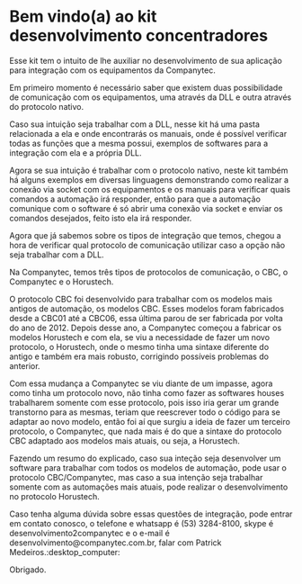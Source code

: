 <h1> Bem vindo(a) ao kit desenvolvimento concentradores </h1>
<p>Esse kit tem o intuito de lhe auxiliar no desenvolvimento de sua aplicação para integração com os equipamentos da Companytec.</p>
<p>Em primeiro momento é necessário saber que existem duas possibilidade de comunicação com os equipamentos, uma através da DLL e outra através do protocolo nativo.
<p>Caso sua intuição seja trabalhar com a DLL, nesse kit há uma pasta relacionada a ela e onde encontrarás os manuais, onde é possível verificar todas as funções que a mesma possui, exemplos de softwares para a integração com ela e a própria DLL.</p>
<p>Agora se sua intuição é trabalhar com o protocolo nativo, neste kit também há alguns exemplos em diversas linguagens demonstrando como realizar a conexão via socket com os equipamentos e os manuais para verificar quais comandos a automação irá responder, então para que a automação comunique com o software é só abrir uma conexão via socket e enviar os comandos desejados, feito isto ela irá responder.</p>
<p>Agora que já sabemos sobre os tipos de integração que temos, chegou a hora de verificar qual protocolo de comunicação utilizar caso a opção não seja trabalhar com a DLL.</p>
<p>Na Companytec, temos três tipos de protocolos de comunicação, o CBC, o Companytec e o Horustech.</p>
<p>O protocolo CBC foi desenvolvido para trabalhar com os modelos mais antigos de automação, os modelos CBC. Esses modelos foram fabricados desde a CBC01 até a CBC06, essa última parou de ser fabricada por volta do ano de 2012. Depois desse ano, a Companytec começou a fabricar os modelos Horustech e com ela, se viu a necessidade de fazer um novo protocolo, o Horustech, onde o mesmo tinha uma sintaxe diferente do antigo e também era mais robusto, corrigindo possíveis problemas do anterior.</p>
<p>Com essa mudança a Companytec se viu diante de um impasse, agora como tinha um protocolo novo, não tinha como fazer as softwares houses trabalharem somente com esse protocolo, pois isso iria gerar um grande transtorno para as mesmas, teriam que reescrever todo o código para se adaptar ao novo modelo, então foi aí que surgiu a ideia de fazer um terceiro protocolo, o Companytec, que nada mais é do que a sintaxe do protocolo CBC adaptado aos modelos mais atuais, ou seja, a Horustech.</p>
<p>Fazendo um resumo do explicado, caso sua inteção seja desenvolver um software para trabalhar com todos os modelos de automação, pode usar o protocolo CBC/Companytec, mas caso a sua intenção seja trabalhar somente com as automações mais atuais, pode realizar o desenvolvimento no protocolo Horustech.</p>
<p>Caso tenha alguma dúvida sobre essas questões de integração, pode entrar em contato conosco, o telefone e whatsapp é (53) 3284-8100, skype é desenvolvimento2companytec e o e-mail é desenvolvimento@companytec.com.br, falar com Patrick Medeiros.:desktop_computer:</p>
<p>Obrigado.</p>
